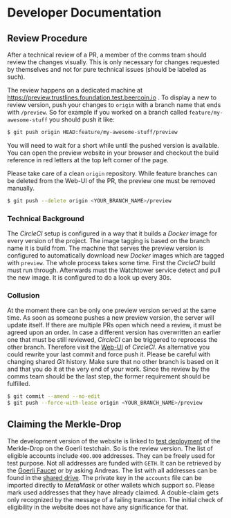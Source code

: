 # Developer Documentation

## Review Procedure

After a technical review of a PR, a member of the comms team should review the
changes visually. This is only necessary for changes requested by themselves and
not for pure technical issues (should be labeled as such).

The review happens on a dedicated machine at
https://preview.trustlines.foundation.test.beercoin.io . To display a new to
review version, push your changes to `origin` with a branch name that ends with
`/preview`. So for example if you worked on a branch called
`feature/my-awesome-stuff` you should push it like:

```sh
$ git push origin HEAD:feature/my-awesome-stuff/preview
```

You will need to wait for a short while until the pushed version is available. You can
open the preview website in your browser and checkout the build reference in red
letters at the top left corner of the page.

Please take care of a clean `origin` repository. While feature branches can be
deleted from the Web-UI of the PR, the preview one must be removed manually.

```sh
$ git push --delete origin <YOUR_BRANCH_NAME>/preview
```

### Technical Background

The _CircleCI_ setup is configured in a way that it builds a _Docker_ image for
every version of the project. The image tagging is based on the branch name it
is build from. The machine that serves the preview version is configured to
automatically download new _Docker_ images which are tagged with `preview`.
The whole process takes some time. First the _CircleCI_ build must run through.
Afterwards must the Watchtower service detect and pull the new image. It is
configured to do a look up every 30s.

### Collusion

At the moment there can be only one preview version served at the same time. As
soon as someone pushes a new preview version, the server will update itself. If
there are multiple PRs open which need a review, it must be agreed upon an
order.
In case a different version has overwritten an earlier one that must be still
reviewed, _CircleCI_ can be triggered to reprocess the other branch. Therefore
visit the
[Web-UI](https://circleci.com/gh/trustlines-protocol/www.trustlines.foundation)
of _CircleCI_. As alternative you could rewrite your last commit and force push
it. Please be careful with changing shared _Git_ history. Make sure that no
other branch is based on it and that you do it at the very end of your work.
Since the review by the comms team should be the last step, the former
requirement should be fulfilled.

```sh
$ git commit --amend --no-edit
$ git push --force-with-lease origin <YOUR_BRANCH_NAME>/preview
```

## Claiming the Merkle-Drop

The development version of the website is linked to [test
deployment](https://goerli.etherscan.io/address/0xcde08c9b799b67b5ac7397e76aacab2515f8d108)
of the Merkle-Drop on the Goerli testchain. So is the review version. The list
of eligible accounts include `400.000` addresses. They can be freely used for
test purpose. Not all addresses are funded with `GETH`. It can be retrieved by
the [Goerli Faucet](https://goerli-faucet.slock.it/) or by asking Andreas. The
list with all addresses can be found in the [shared
drive](https://drive.google.com/open?id=1FEXQxOvRuVgub1j6WZzJdVq8iHjkA3qi). The
private key in the `accounts` file can be imported directly to _MetaMask_ or
other wallets which support so. Please mark used addresses that they have
already claimed. A double-claim gets only recognized by the message of a failing
transaction. The initial check of eligibility in the website does not have any
significance for that.
